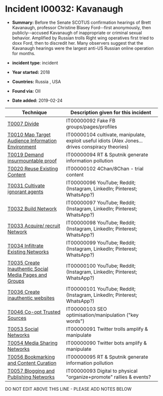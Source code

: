 # Incident I00032: Kavanaugh

* **Summary:** Before the Senate SCOTUS confirmation hearings of Brett Kavanaugh, professor Christine Blasey Ford--first anonymously, then publicly--accused Kavanaugh of inappropriate or criminal sexual behavior. Amplified by Russian trolls Right wing operatives first tried to doxx Ford, then to discredit her. Many observers suggest that the Kavanaugh hearings were the largest anti-US Russian online operation for months. 

* **incident type**: incident

* **Year started:** 2018

* **Countries:** Russia , USA

* **Found via:** OII

* **Date added:** 2019-02-24
 

| Technique | Description given for this incident |
| --------- | ------------------------- |
| [T0007 Divide](../generated_pages/techniques/T0007.md) | IT00000092 Fake FB groups/pages/profiles  |
| [T0010 Map Target Audience Information Environment](../generated_pages/techniques/T0010.md) | IT00000104 cultivate, manipulate, exploit useful idiots (Alex Jones... drives conspiracy theories) |
| [T0019 Demand insurmountable proof](../generated_pages/techniques/T0019.md) | IT00000094 RT & Sputnik generate information pollution |
| [T0020 Reuse Existing Content](../generated_pages/techniques/T0020.md) | IT00000102 4Chan/8Chan - trial content |
| [T0031 Cultivate ignorant agents](../generated_pages/techniques/T0031.md) | IT00000096 YouTube; Reddit; (Instagram, LinkedIn; Pinterest; WhatsApp?) |
| [T0032 Build Network](../generated_pages/techniques/T0032.md) | IT00000097 YouTube; Reddit; (Instagram, LinkedIn; Pinterest; WhatsApp?) |
| [T0033 Acquire/ recruit Network](../generated_pages/techniques/T0033.md) | IT00000098 YouTube; Reddit; (Instagram, LinkedIn; Pinterest; WhatsApp?) |
| [T0034 Infiltrate Existing Networks](../generated_pages/techniques/T0034.md) | IT00000099 YouTube; Reddit; (Instagram, LinkedIn; Pinterest; WhatsApp?) |
| [T0035 Create Inauthentic Social Media Pages and Groups](../generated_pages/techniques/T0035.md) | IT00000100 YouTube; Reddit; (Instagram, LinkedIn; Pinterest; WhatsApp?) |
| [T0036 Create inauthentic websites](../generated_pages/techniques/T0036.md) | IT00000101 YouTube; Reddit; (Instagram, LinkedIn; Pinterest; WhatsApp?) |
| [T0046 Co-opt Trusted Sources](../generated_pages/techniques/T0046.md) | IT00000103 SEO optimisation/manipulation ("key words") |
| [T0053 Social Networks](../generated_pages/techniques/T0053.md) | IT00000091 Twitter trolls amplify & manipulate |
| [T0054 Media Sharing Networks](../generated_pages/techniques/T0054.md) | IT00000090 Twitter bots amplify & manipulate |
| [T0056 Bookmarking and Content Curation](../generated_pages/techniques/T0056.md) | IT00000095 RT & Sputnik generate information pollution |
| [T0057 Blogging and Publishing Networks](../generated_pages/techniques/T0057.md) | IT00000093 Digital to physical "organize+promote" rallies & events? |


DO NOT EDIT ABOVE THIS LINE - PLEASE ADD NOTES BELOW